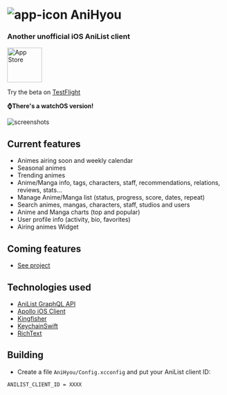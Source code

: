 # ![app-icon](https://github.com/axiel7/AniHyou/blob/main/AniHyou/Assets.xcassets/AppIcon.appiconset/AniHyou%20logo%2040.png) AniHyou

### Another unofficial iOS AniList client

[<img alt="App Store" height="80" src="https://github.com/axiel7/AniHyou/blob/main/AppStore-badge.png?raw=true"/>](https://apps.apple.com/us/app/anihyou/id1635777325)

Try the beta on [TestFlight](https://testflight.apple.com/join/Om3OIlKd)

**⌚️There's a watchOS version!**

![screenshots](https://axiel7.github.io/assets/anihyou.58717379ec9cfda91ca1c970f44d2ce6.png)

## Current features
- Animes airing soon and weekly calendar
- Seasonal animes
- Trending animes
- Anime/Manga info, tags, characters, staff, recommendations, relations, reviews, stats...
- Manage Anime/Manga list (status, progress, score, dates, repeat)
- Search animes, mangas, characters, staff, studios and users
- Anime and Manga charts (top and popular)
- User profile info (activity, bio, favorites)
- Airing animes Widget

## Coming features
- [See project](https://github.com/users/axiel7/projects/2/views/1)

## Technologies used
- [AniList GraphQL API](https://github.com/AniList/ApiV2-GraphQL-Docs)
- [Apollo iOS Client](https://github.com/apollographql/apollo-ios)
- [Kingfisher](https://github.com/onevcat/Kingfisher)
- [KeychainSwift](https://github.com/evgenyneu/keychain-swift)
- [RichText](https://github.com/NuPlay/RichText)

## Building
- Create a file `AniHyou/Config.xcconfig` and put your AniList client ID:
```
ANILIST_CLIENT_ID = XXXX
